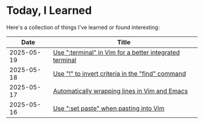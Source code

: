 # Today, I Learned
Here's a collection of things I've learned or found interesting:

| Date | Title |
|---|---|
| 2025-05-19 | [Use ":terminal" in Vim for a better integrated terminal](https://jaredkrinke.github.io/til/vim-terminal.md.html) |
| 2025-05-18 | [Use "!" to invert criteria in the "find" command](https://jaredkrinke.github.io/til/inverting-find-criteria.md.html) |
| 2025-05-17 | [Automatically wrapping lines in Vim and Emacs](https://jaredkrinke.github.io/til/wrap-lines-vim-emacs.md.html) |
| 2025-05-16 | [Use ":set paste" when pasting into Vim](https://jaredkrinke.github.io/til/vim-paste-mode.html) |

